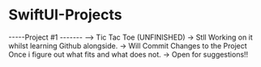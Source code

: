 # SwiftUI-Projects

-----Project #1 -------
--> Tic Tac Toe (UNFINISHED)
-> Stll Working on it whilst learning Github alongside. 
-> Will Commit Changes to the Project Once i figure out what fits and what does not.
-> Open for suggestions!!
